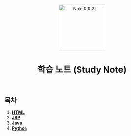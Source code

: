 <div align="center">
  <br />
  <img src="./images/note.png" alt="Note 이미지" width="150px" />
  <br />
  <h1>학습 노트 (Study Note)</h1>
  <br />
</div>

## 목차

1. [**HTML**](#HTML)
2. [**JSP**](#JSP)
3. [**Java**](#Java)
4. [**Python**](#Python)
